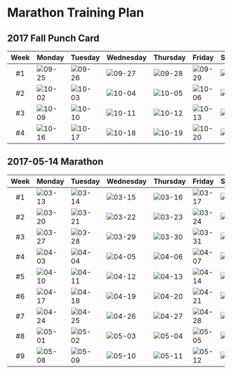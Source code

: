 # Marathon Training Plan

## 2017 Fall Punch Card

|Week|Monday|Tuesday|Wednesday|Thursday|Friday|Saturday|Sunday|
|:-:|:--|:--|:--|:--|:--|:--|:--|
|#1|![09-25](https://img.shields.io/badge/09--25-N/A-lightgrey.svg)|![09-26](https://img.shields.io/badge/09--26-N/A-lightgrey.svg)|![09-27](https://img.shields.io/badge/09--27-N/A-lightgrey.svg)|![09-28](https://img.shields.io/badge/09--28-5km-brightgreen.svg)|![09-29](https://img.shields.io/badge/09--29-rest-yellow.svg)|![09-30](https://img.shields.io/badge/09--30-rest-yellow.svg)|![10-01](https://img.shields.io/badge/10--01-rest-yellow.svg)|
|#2|![10-02](https://img.shields.io/badge/10--02-rest-yellow.svg)|![10-03](https://img.shields.io/badge/10--03-rest-yellow.svg)|![10-04](https://img.shields.io/badge/10--04-5km-brightgreen.svg)|![10-05](https://img.shields.io/badge/10--05-rest-yellow.svg)|![10-06](https://img.shields.io/badge/10--06-rest-yellow.svg)|![10-07](https://img.shields.io/badge/10--07-rest-yellow.svg)|![10-08](https://img.shields.io/badge/10--08-rest-yellow.svg)|
|#3|![10-09](https://img.shields.io/badge/10--09-rest-yellow.svg)|![10-10](https://img.shields.io/badge/10--10-5km-brightgreen.svg)|![10-11](https://img.shields.io/badge/10--11-rest-yellow.svg)|![10-12](https://img.shields.io/badge/10--12-rest-yellow.svg)|![10-13](https://img.shields.io/badge/10--13-rest-yellow.svg)|![10-14](https://img.shields.io/badge/10--14-rest-yellow.svg)|![10-15](https://img.shields.io/badge/10--15-rest-yellow.svg)|
|#4|![10-16](https://img.shields.io/badge/10--16-5km-brightgreen.svg)|![10-17](https://img.shields.io/badge/10--17-rest-yellow.svg)|![10-18](https://img.shields.io/badge/10--18-rest-yellow.svg)|![10-19](https://img.shields.io/badge/10--19-rest-yellow.svg)|![10-20](https://img.shields.io/badge/10--20-rest-yellow.svg)|![10-21](https://img.shields.io/badge/10--21-rest-yellow.svg)|![10-22](https://img.shields.io/badge/10--22-rest-yellow.svg)|

## 2017-05-14 Marathon

|Week|Monday|Tuesday|Wednesday|Thursday|Friday|Saturday|Sunday|
|:-:|:--|:--|:--|:--|:--|:--|:--|
|#1|![03-13](https://img.shields.io/badge/03--13-rest-brightgreen.svg)|![03-14](https://img.shields.io/badge/03--14-5km-brightgreen.svg)|![03-15](https://img.shields.io/badge/03--15-5km-brightgreen.svg)|![03-16](https://img.shields.io/badge/03--16-5km-brightgreen.svg)|![03-17](https://img.shields.io/badge/03--17-rest-brightgreen.svg)|![03-18](https://img.shields.io/badge/03--18-10km-brightgreen.svg)|![03-19](https://img.shields.io/badge/03--19-rest-brightgreen.svg)|
|#2|![03-20](https://img.shields.io/badge/03--20-rest-brightgreen.svg)|![03-21](https://img.shields.io/badge/03--21-rest-orange.svg)|![03-22](https://img.shields.io/badge/03--22-rest-orange.svg)|![03-23](https://img.shields.io/badge/03--23-rest-orange.svg)|![03-24](https://img.shields.io/badge/03--24-rest-brightgreen.svg)|![03-25](https://img.shields.io/badge/03--25-rest-orange.svg)|![03-26](https://img.shields.io/badge/03--26-5km-orange.svg)|
|#3|![03-27](https://img.shields.io/badge/03--27-rest-brightgreen.svg)|![03-28](https://img.shields.io/badge/03--28-5km-brightgreen.svg)|![03-29](https://img.shields.io/badge/03--29-6km-brightgreen.svg)|![03-30](https://img.shields.io/badge/03--30-5km-brightgreen.svg)|![03-31](https://img.shields.io/badge/03--31-rest-brightgreen.svg)|![04-01](https://img.shields.io/badge/04--01-8km-brightgreen.svg)|![04-02](https://img.shields.io/badge/04--02-rest-brightgreen.svg)|
|#4|![04-03](https://img.shields.io/badge/04--03-rest-brightgreen.svg)|![04-04](https://img.shields.io/badge/04--04-5km-brightgreen.svg)|![04-05](https://img.shields.io/badge/04--05-8km-brightgreen.svg)|![04-06](https://img.shields.io/badge/04--06-5km-brightgreen.svg)|![04-07](https://img.shields.io/badge/04--07-rest-brightgreen.svg)|![04-08](https://img.shields.io/badge/04--08-15km-brightgreen.svg)|![04-09](https://img.shields.io/badge/04--09-rest-brightgreen.svg)|
|#5|![04-10](https://img.shields.io/badge/04--10-rest-brightgreen.svg)|![04-11](https://img.shields.io/badge/04--11-5km-brightgreen.svg)|![04-12](https://img.shields.io/badge/04--12-10km-brightgreen.svg)|![04-13](https://img.shields.io/badge/04--13-5km-brightgreen.svg)|![04-14](https://img.shields.io/badge/04--14-rest-brightgreen.svg)|![04-15](https://img.shields.io/badge/04--15-21km-brightgreen.svg)|![04-16](https://img.shields.io/badge/04--16-rest-brightgreen.svg)|
|#6|![04-17](https://img.shields.io/badge/04--17-rest-brightgreen.svg)|![04-18](https://img.shields.io/badge/04--18-6km-brightgreen.svg)|![04-19](https://img.shields.io/badge/04--19-12km-brightgreen.svg)|![04-20](https://img.shields.io/badge/04--20-6km-brightgreen.svg)|![04-21](https://img.shields.io/badge/04--21-rest-brightgreen.svg)|![04-22](https://img.shields.io/badge/04--22-25km-brightgreen.svg)|![04-23](https://img.shields.io/badge/04--23-rest-brightgreen.svg)|
|#7|![04-24](https://img.shields.io/badge/04--24-rest-brightgreen.svg)|![04-25](https://img.shields.io/badge/04--25-6km-brightgreen.svg)|![04-26](https://img.shields.io/badge/04--26-15km-brightgreen.svg)|![04-27](https://img.shields.io/badge/04--27-8km-brightgreen.svg)|![04-28](https://img.shields.io/badge/04--28-rest-brightgreen.svg)|![04-29](https://img.shields.io/badge/04--29-30km-brightgreen.svg)|![04-30](https://img.shields.io/badge/04--30-rest-brightgreen.svg)|
|#8|![05-01](https://img.shields.io/badge/05--01-rest-brightgreen.svg)|![05-02](https://img.shields.io/badge/05--02-8km-brightgreen.svg)|![05-03](https://img.shields.io/badge/05--03-5km-orange.svg)|![05-04](https://img.shields.io/badge/05--04-rest-orange.svg)|![05-05](https://img.shields.io/badge/05--05-rest-brightgreen.svg)|![05-06](https://img.shields.io/badge/05--06-15km-brightgreen.svg)|![05-07](https://img.shields.io/badge/05--07-rest-brightgreen.svg)|
|#9|![05-08](https://img.shields.io/badge/05--08-rest-brightgreen.svg)|![05-09](https://img.shields.io/badge/05--09-5km-brightgreen.svg)|![05-10](https://img.shields.io/badge/05--10-8km-brightgreen.svg)|![05-11](https://img.shields.io/badge/05--11-3km-brightgreen.svg)|![05-12](https://img.shields.io/badge/05--12-rest-brightgreen.svg)|![05-13](https://img.shields.io/badge/05--13-rest-brightgreen.svg)|![05-14](https://img.shields.io/badge/05--14-42.195km-brightgreen.svg)|
